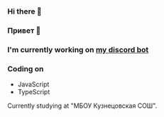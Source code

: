 ### Hi there 👋
### Привет 👋

### I'm currently working on [my discord bot](https://github.com/kotisoff/kitbot)

### Coding on
- JavaScript
- TypeScript

Currently studying at "МБОУ Кузнецовская СОШ".

<!--
Here are some ideas to get you started:

- 🔭 I’m currently working on ...
- 🌱 I’m currently learning ...
- 👯 I’m looking to collaborate on ...
- 🤔 I’m looking for help with ...
- 💬 Ask me about ...
- 📫 How to reach me: ...
- 😄 Pronouns: ...
- ⚡ Fun fact: ...
-->
